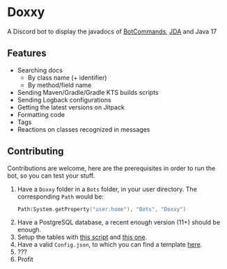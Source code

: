 # Doxxy
A Discord bot to display the javadocs of [BotCommands](https://github.com/freya022/BotCommands), [JDA](https://github.com/DV8FromTheWorld/JDA) and Java 17

## Features
* Searching docs
  * By class name (+ identifier)
  * By method/field name
* Sending Maven/Gradle/Gradle KTS builds scripts
* Sending Logback configurations
* Getting the latest versions on Jitpack
* Formatting code
* Tags
* Reactions on classes recognized in messages

## Contributing
Contributions are welcome, here are the prerequisites in order to run the bot, so you can test your stuff.
1. Have a `Doxxy` folder in a `Bots` folder, in your user directory. The corresponding `Path` would be: 
   ```kt
   Path(System.getProperty("user.home"), "Bots", "Doxxy")
   ```
2. Have a PostgreSQL database, a recent enough version (11+) should be enough.
3. Setup the tables with [this script](https://github.com/freya022/BotCommands/blob/UNSTABLE-3.0.0/sql/CreateDatabase.sql) and [this one](https://github.com/freya022/Doxxy/blob/master/sql/CreateDatabase.sql).
4. Have a valid `Config.json`, to which you can find a template [here](Config_template.json).
5. ???
6. Profit